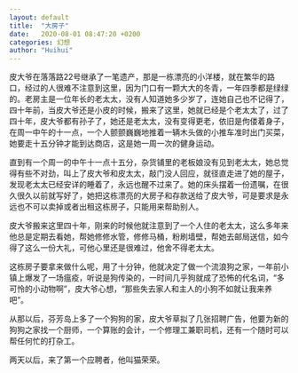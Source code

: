 ```yaml
---
layout: default
title:  "大房子"
date:   2020-08-01 08:47:20 +0200
categories: 幻想
author: "Huihui"
---
```


皮大爷在落落路22号继承了一笔遗产，那是一栋漂亮的小洋楼，就在繁华的路口，经过的人很难不注意到这里，因为门口有一颗大大的冬青，一年四季都是绿绿的。老房主是一位年长的老太太，没有人知道她多少岁了，连她自己也不记得了，四十年前，当皮大爷还是小皮的时候，搬来了这里，她就已经是个老太太了，过了四十年，皮大爷都有孙子了，她还是老太太，没有变得更老，依旧是佝偻着身子，在周一中午的十一点，一个人颤颤巍巍地推着一辆木头做的小推车准时出门买菜，她要走十五分钟才能到达商店，这是她一周一次的健身运动。

直到有一个周一的中午十一点十五分，杂货铺里的老板娘没有见到老太太，她总觉得有些不对劲，叫上了皮大爷和皮太太，敲门没人回应，就径直走进了她的屋子，发现老太太已经安详的睡着了，永远也醒不过来了。她的床头摆着一份遗嘱，在很久很久以前就写好了，她把这栋漂亮的大房子和存款送给了皮大爷，可是要求是永远也不可以卖掉或者出租这栋房子，只能用来帮助别人。

皮大爷搬来这里四十年，刚来的时候他就注意到了一个人住的老太太，这么多年来他总是定期去看她，帮她修修水管，修修马桶，粉刷墙壁，帮她去邮局送信，如今得了这么一份大礼，可他心里还是很难过，他舍不得老太太。

这栋房子要拿来做什么呢，用了十分钟，他就决定了做一个流浪狗之家，一年前小镇上爆发了一场瘟疫，听说是狗传染的，一时间几乎狗就成了恐怖的代名词，“多可怜的小动物啊”，皮大爷心想，“那些失去家人和主人的小狗不如就让我来养吧”。

从那以后，芬芳岛上多了一个狗狗的家，皮大爷草拟了几张招聘广告，他要为新的狗狗之家找一个厨师，一个算账的会计，一个修理工兼职司机，还有一个随时可以帮任何忙的打杂工。

两天以后，来了第一个应聘者，他叫猫荣荣。